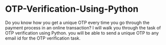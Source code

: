 # OTP-Verification-Using-Python
Do you know how you get a unique OTP every time you go through the payment process in an online transaction?  I will walk you through the task of OTP verification using Python.  you will be able to send a unique OTP to any email id for the OTP verification task.
